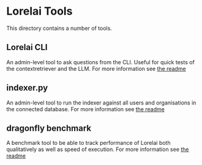 # Lorelai Tools

This directory contains a number of tools.

## Lorelai CLI

An admin-level tool to ask questions from the CLI. Useful for quick tests of the contextretriever
and the LLM. For more information see [the readme](./lorelaicli/readme.md)

## indexer.py

An admin-level tool to run the indexer against all users and organisations in the connected
database. For more information see [the readme](./indexer/readme.md)

## dragonfly benchmark

A benchmark tool to be able to track performance of Lorelai both qualitatively as well as speed of
execution. For more information see [the readme](./benchmark/readme.md)
